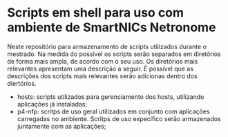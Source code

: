 # Scripts em shell para uso com ambiente de SmartNICs Netronome

Neste repositório para armazenamento de scripts utilizados durante o mestrado. 
Na medida do possível os scripts serão separados em diretórios de forma mais 
ampla, de acordo com o seu uso. Os diretórios mais relevantes apresentam uma 
descrição a seguir. É possível que as descrições dos scripts mais relevantes 
serão adicionas dentro dos diertórios.

- hosts: scripts utilizados para gerenciamento dos hosts, utilizando aplicações já
instaladas;
- p4-nfp: scritps de uso geral utilizados em conjunto com aplicações carregadas
  no ambiente. Scritps de uso expecífico serão armazenados juntamente com as
  aplicações;
